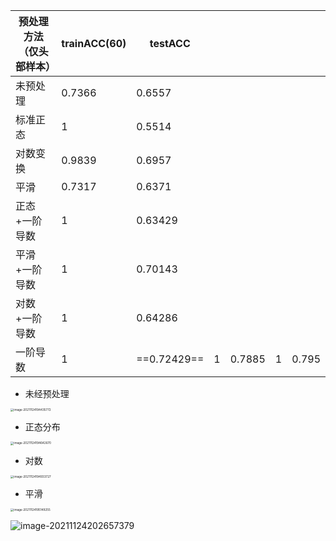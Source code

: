 | 预处理方法（仅头部样本） | trainACC(60) | testACC     |      |        |      |       |
| ------------------------ | ------------ | ----------- | ---- | ------ | ---- | ----- |
| 未预处理                 | 0.7366       | 0.6557      |      |        |      |       |
| 标准正态                 | 1            | 0.5514      |      |        |      |       |
| 对数变换                 | 0.9839       | 0.6957      |      |        |      |       |
| 平滑                     | 0.7317       | 0.6371      |      |        |      |       |
| 正态+一阶导数            | 1            | 0.63429     |      |        |      |       |
| 平滑+一阶导数            | 1            | 0.70143     |      |        |      |       |
| 对数+一阶导数            | 1            | 0.64286     |      |        |      |       |
| 一阶导数                 | 1            | ==0.72429== | 1    | 0.7885 | 1    | 0.795 |

- 未经预处理

<img src="https://tva1.sinaimg.cn/large/008i3skNly1gwqh8tgl9qj30fg1620xo.jpg" alt="image-20211124194435772" style="zoom: 33%;" />

- 正态分布

<img src="https://tva1.sinaimg.cn/large/008i3skNly1gwqhazac8dj30f816sn25.jpg" alt="image-20211124194642670" style="zoom: 33%;" />

- 对数

<img src="https://tva1.sinaimg.cn/large/008i3skNly1gwqhdxzubbj30fw16yjwm.jpg" alt="image-20211124194933727" style="zoom: 33%;" />



- 平滑

<img src="/Users/charminzh/Library/Application%20Support/typora-user-images/image-20211124195149255.png" alt="image-20211124195149255" style="zoom:33%;" />

![image-20211124202657379](https://tva1.sinaimg.cn/large/008i3skNly1gwqiguvyvcj31jk0bqmxx.jpg)

